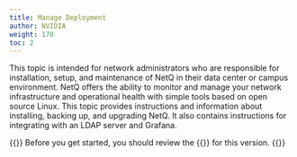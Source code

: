 ```yaml
---
title: Manage Deployment
author: NVIDIA
weight: 170
toc: 2
---
```

This topic is intended for network administrators who are responsible for installation, setup, and maintenance of NetQ in their data center or campus environment. NetQ offers the ability to monitor and manage your network infrastructure and operational health with simple tools based on open source Linux. This topic provides instructions and information about installing, backing up, and upgrading NetQ. It also contains instructions for integrating with an LDAP server and Grafana.

{{<notice tip>}}
Before you get started, you should review the {{<link title="NVIDIA NetQ 3.2 Release Notes" text="release notes">}} for this version.
{{</notice>}}
